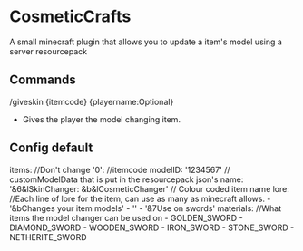 # CosmeticCrafts
A small minecraft plugin that allows you to update a item's model using a server resourcepack

## Commands
/giveskin {itemcode} {playername:Optional}
- Gives the player the model changing item.

## Config default
items: //Don't change
  '0': //itemcode
    modelID: '1234567' // customModelData that is put in the resourcepack json's
    name: '&6&lSkinChanger: &b&lCosmeticChanger' // Colour coded item name
    lore: //Each line of lore for the item, can use as many as minecraft allows.
    - '&bChanges your item models'
    - ''
    - '&7Use on swords'
    materials: //What items the model changer can be used on
    - GOLDEN_SWORD
    - DIAMOND_SWORD
    - WOODEN_SWORD
    - IRON_SWORD
    - STONE_SWORD
    - NETHERITE_SWORD
